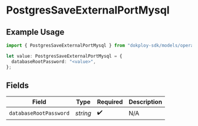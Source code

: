 # PostgresSaveExternalPortMysql

## Example Usage

```typescript
import { PostgresSaveExternalPortMysql } from "dokploy-sdk/models/operations";

let value: PostgresSaveExternalPortMysql = {
  databaseRootPassword: "<value>",
};
```

## Fields

| Field                  | Type                   | Required               | Description            |
| ---------------------- | ---------------------- | ---------------------- | ---------------------- |
| `databaseRootPassword` | *string*               | :heavy_check_mark:     | N/A                    |